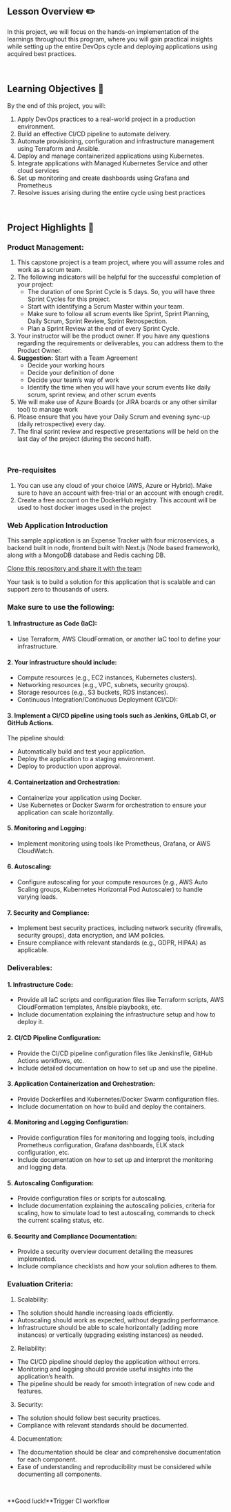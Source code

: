 <!-- Final Project: End-to-End DevOps Deployment -->

## Lesson Overview :pencil2:

In this project, we will focus on the hands-on implementation of the learnings throughout this program, where you will gain practical insights while setting up the entire DevOps cycle and deploying applications using acquired best practices. 

<br>

## Learning Objectives :notebook:

By the end of this project, you will: 

1. Apply DevOps practices to a real-world project in a production environment.
2. Build an effective CI/CD pipeline to automate delivery.
3. Automate provisioning, configuration and infrastructure management using Terraform and Ansible. 
4. Deploy and manage containerized applications using Kubernetes. 
5. Integrate applications with Managed Kubernetes Service and other cloud services
6. Set up monitoring and create dashboards using Grafana and Prometheus
7. Resolve issues arising during the entire cycle using best practices

<br>

## Project Highlights :key:

### Product Management:

1. This capstone project is a team project, where you will assume roles and work as a scrum team. 
2. The following indicators will be helpful for the successful completion of your project:         
    - The duration of one Sprint Cycle is 5 days. So, you will have three Sprint Cycles for this project.
    - Start with identifying a Scrum Master within your team.
    - Make sure to follow all scrum events like Sprint, Sprint Planning, Daily Scrum, Sprint Review, Sprint Retrospection.
    - Plan a Sprint Review at the end of every Sprint Cycle.
3. Your instructor will be the product owner. If you have any questions regarding the requirements or deliverables, you can address them to the Product Owner.
4. **Suggestion:** Start with a Team Agreement 
    - Decide your working hours
    - Decide your definition of done
    - Decide your team’s way of work
    - Identify the time when you will have your scrum events like daily scrum, sprint review, and other scrum events 
5. We will make use of Azure Boards (or JIRA boards or any other similar tool) to manage work
6. Please ensure that you have your Daily Scrum and evening sync-up (daily retrospective) every day.
7. The final sprint review and respective presentations will be held on the last day of the project (during the second half).

<br>

### Pre-requisites

1. You can use any cloud of your choice (AWS, Azure or Hybrid). Make sure to have an account with free-trial or an account with enough credit.
2. Create a free account on the DockerHub registry. This account will be used to host docker images used in the project

### Web Application Introduction

This sample application is an Expense Tracker with four microservices, a backend built in node, frontend built with Next.js (Node based framework), along with a MongoDB database and Redis caching DB.

[Clone this repository and share it with the team](https://github.com/saurabhd2106/devops-final-project.git)

Your task is to build a solution for this application that is scalable and can support zero to thousands of users. 

### Make sure to use the following:

#### 1. Infrastructure as Code (IaC):

- Use Terraform, AWS CloudFormation, or another IaC tool to define your infrastructure.

#### 2. Your infrastructure should include:

- Compute resources (e.g., EC2 instances, Kubernetes clusters).
- Networking resources (e.g., VPC, subnets, security groups).
- Storage resources (e.g., S3 buckets, RDS instances).
- Continuous Integration/Continuous Deployment (CI/CD):

#### 3. Implement a CI/CD pipeline using tools such as Jenkins, GitLab CI, or GitHub Actions.

The pipeline should:
- Automatically build and test your application.
- Deploy the application to a staging environment.
- Deploy to production upon approval.

#### 4. Containerization and Orchestration:
- Containerize your application using Docker.
- Use Kubernetes or Docker Swarm for orchestration to ensure your application can scale horizontally.

#### 5. Monitoring and Logging:

- Implement monitoring using tools like Prometheus, Grafana, or AWS CloudWatch.

#### 6. Autoscaling:

- Configure autoscaling for your compute resources (e.g., AWS Auto Scaling groups, Kubernetes Horizontal Pod Autoscaler) to handle varying loads.

#### 7. Security and Compliance:

- Implement best security practices, including network security (firewalls, security groups), data encryption, and IAM policies.
- Ensure compliance with relevant standards (e.g., GDPR, HIPAA) as applicable.

### Deliverables:

#### 1. Infrastructure Code:

- Provide all IaC scripts and configuration files like Terraform scripts, AWS CloudFormation templates, Ansible playbooks, etc.
- Include documentation explaining the infrastructure setup and how to deploy it.

#### 2. CI/CD Pipeline Configuration:

- Provide the CI/CD pipeline configuration files like Jenkinsfile, GitHub Actions workflows, etc.
- Include detailed documentation on how to set up and use the pipeline.

#### 3. Application Containerization and Orchestration:

- Provide Dockerfiles and Kubernetes/Docker Swarm configuration files.
- Include documentation on how to build and deploy the containers.

#### 4. Monitoring and Logging Configuration:

- Provide configuration files for monitoring and logging tools, including Prometheus configuration, Grafana dashboards, ELK stack configuration, etc.
- Include documentation on how to set up and interpret the monitoring and logging data.

#### 5. Autoscaling Configuration:

- Provide configuration files or scripts for autoscaling.
- Include documentation explaining the autoscaling policies, criteria for scaling, how to simulate load to test autoscaling, commands to check the current scaling status, etc. 

#### 6. Security and Compliance Documentation:

- Provide a security overview document detailing the measures implemented.
- Include compliance checklists and how your solution adheres to them.

### Evaluation Criteria:

1. Scalability:

- The solution should handle increasing loads efficiently.
- Autoscaling should work as expected, without degrading performance.
- Infrastructure should be able to scale horizontally (adding more instances) or vertically (upgrading existing instances) as needed.

2. Reliability:

- The CI/CD pipeline should deploy the application without errors.
- Monitoring and logging should provide useful insights into the application’s health.
- The pipeline should be ready for smooth integration of new code and features.

3. Security:

- The solution should follow best security practices.
- Compliance with relevant standards should be documented.

4. Documentation:

- The documentation should be clear and comprehensive documentation for each component.
- Ease of understanding and reproducibility must be considered while documenting all components. 

<!-- ## Additional Resources :clipboard: 

If you would like to study these concepts before the class or would benefit from some remedial studying, please utilize the resources below: -->

<br>

**Good luck!**Trigger CI workflow
